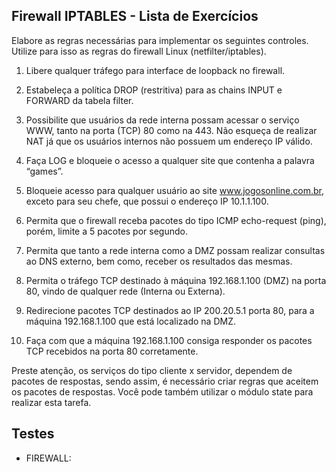 ## Firewall IPTABLES - Lista de Exercícios

Elabore as regras necessárias para implementar os seguintes controles. Utilize para isso as
regras do firewall Linux (netfilter/iptables).

1. Libere qualquer tráfego para interface de loopback no firewall.

2. Estabeleça a política DROP (restritiva) para as chains INPUT e FORWARD da tabela filter.

3. Possibilite que usuários da rede interna possam acessar o serviço WWW, tanto na porta (TCP) 80 como na 443. Não esqueça de realizar NAT já que os usuários internos não possuem um endereço IP válido.

4. Faça LOG e bloqueie o acesso a qualquer site que contenha a palavra “games”.

5. Bloqueie acesso para qualquer usuário ao site www.jogosonline.com.br, exceto para seu chefe, que possui o endereço IP 10.1.1.100.

6. Permita que o firewall receba pacotes do tipo ICMP echo-request (ping), porém, limite a 5 pacotes por segundo.

7. Permita que tanto a rede interna como a DMZ possam realizar consultas ao DNS externo, bem como, receber os resultados das mesmas.

8. Permita o tráfego TCP destinado à máquina 192.168.1.100 (DMZ) na porta 80, vindo de qualquer rede (Interna ou Externa).

9. Redirecione pacotes TCP destinados ao IP 200.20.5.1 porta 80, para a máquina 192.168.1.100 que está localizado na DMZ.

10. Faça com que a máquina 192.168.1.100 consiga responder os pacotes TCP recebidos na porta 80 corretamente.

Preste atenção, os serviços do tipo cliente x servidor, dependem de pacotes de respostas, sendo assim,
é necessário criar regras que aceitem os pacotes de respostas. Você pode também utilizar o módulo
state para realizar esta tarefa.

## Testes

- FIREWALL:
